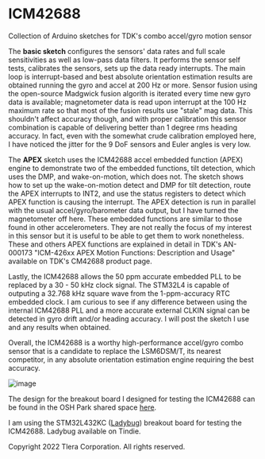 # ICM42688
Collection of Arduino sketches for TDK's combo accel/gyro motion sensor

The **basic sketch** configures the sensors' data rates and full scale sensitivities as well as low-pass data filters. It performs the sensor self tests, calibrates the sensors, sets up the data ready interrupts. The main loop is interrupt-based and best absolute orientation estimation results are obtained running the gyro and accel at 200 Hz or more. Sensor fusion using the open-source Madgwick fusion algorith is iterated every time new gyro data is available; magnetometer data is read upon interrupt at the 100 Hz maximum rate so that most of the fusion results use "stale" mag data. This shouldn't affect accuracy though, and with proper calibration this sensor combination is capable of delivering better than 1 degree rms heading accuracy. In fact, even with the somewhat crude calibration employed here, I have noticed the jitter for the 9 DoF sensors and Euler angles is very low.

The **APEX** sketch uses the ICM42688 accel embedded function (APEX) engine to demonstrate two of the embedded functions, tilt detection, which uses the DMP, and wake-on-motion, which does not.  The sketch shows how to set up the wake-on-motion detect and DMP for tilt detection, route the APEX interrupts to INT2, and use the status registers to detect which APEX function is causing the interrupt. The APEX detection is run in parallel with the usual accel/gyro/barometer data output, but I have turned the magnetometer off here. These embedded functions are similar to those found in other accelerometers. They are not really the focus of my interest in this sensor but it is useful to be able to get them to work nonetheless. These and others APEX functions are explained in detail in TDK's AN-000173 "ICM-426xx APEX Motion Functions: Description and Usage" available on TDK's CM42688 product page.

Lastly, the ICM42688 allows the 50 ppm accurate embedded PLL to be replaced by a 30 - 50 kHz clock signal. The STM32L4 is capable of outputing a 32.768 kHz square wave from the 1-ppm-accuracy RTC embedded clock. I am curious to see if any difference between using the internal ICM42688 PLL and a more accurate external CLKIN signal can be detected in gyro drift and/or heading accuracy. I will post the sketch I use and any results when obtained.

Overall, the ICM42688 is a worthy high-performance accel/gyro combo sensor that is a candidate to replace the LSM6DSM/T, its nearest competitor, in any absolute orientation estimation engine requiring the best accuracy.

![image](https://user-images.githubusercontent.com/6698410/149679962-022c7f2d-b55f-4f43-938d-be3684454ed9.jpg)

The design for the breakout board I designed for testing the ICM42688 can be found in the OSH Park shared space [here](https://oshpark.com/shared_projects/EZpXB0Te).

I am using the STM32L432KC ([Ladybug](https://www.tindie.com/products/tleracorp/ladybug-stm32l432-development-board/)) breakout board for testing the ICM42688. Ladybug available on Tindie.

Copyright 2022 Tlera Corporation. All rights reserved.
